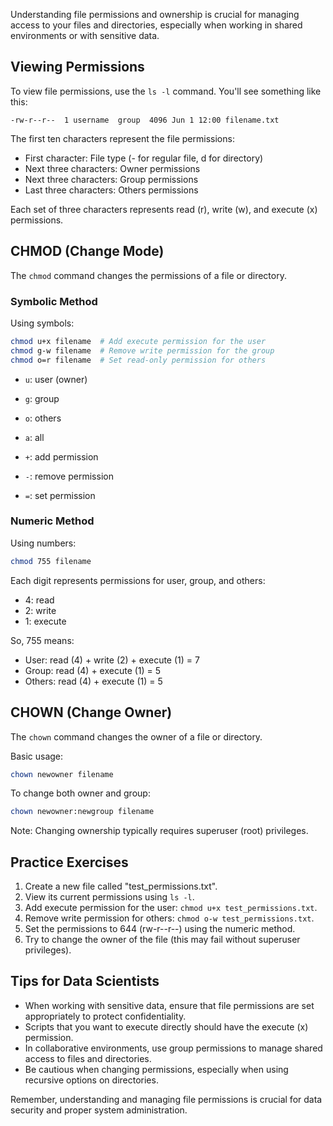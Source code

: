Understanding file permissions and ownership is crucial for managing access to your files and directories, especially when working in shared environments or with sensitive data.

## Viewing Permissions

To view file permissions, use the `ls -l` command. You'll see something like this:

```
-rw-r--r--  1 username  group  4096 Jun 1 12:00 filename.txt
```

The first ten characters represent the file permissions:
- First character: File type (- for regular file, d for directory)
- Next three characters: Owner permissions
- Next three characters: Group permissions
- Last three characters: Others permissions

Each set of three characters represents read (r), write (w), and execute (x) permissions.

## CHMOD (Change Mode)

The `chmod` command changes the permissions of a file or directory.

### Symbolic Method

Using symbols:
```bash
chmod u+x filename  # Add execute permission for the user
chmod g-w filename  # Remove write permission for the group
chmod o=r filename  # Set read-only permission for others
```

- `u`: user (owner)
- `g`: group
- `o`: others
- `a`: all

- `+`: add permission
- `-`: remove permission
- `=`: set permission

### Numeric Method

Using numbers:
```bash
chmod 755 filename
```

Each digit represents permissions for user, group, and others:
- 4: read
- 2: write
- 1: execute

So, 755 means:
- User: read (4) + write (2) + execute (1) = 7
- Group: read (4) + execute (1) = 5
- Others: read (4) + execute (1) = 5

## CHOWN (Change Owner)

The `chown` command changes the owner of a file or directory.

Basic usage:
```bash
chown newowner filename
```

To change both owner and group:
```bash
chown newowner:newgroup filename
```

Note: Changing ownership typically requires superuser (root) privileges.

## Practice Exercises

1. Create a new file called "test_permissions.txt".
2. View its current permissions using `ls -l`.
3. Add execute permission for the user: `chmod u+x test_permissions.txt`.
4. Remove write permission for others: `chmod o-w test_permissions.txt`.
5. Set the permissions to 644 (rw-r--r--) using the numeric method.
6. Try to change the owner of the file (this may fail without superuser privileges).

## Tips for Data Scientists

- When working with sensitive data, ensure that file permissions are set appropriately to protect confidentiality.
- Scripts that you want to execute directly should have the execute (x) permission.
- In collaborative environments, use group permissions to manage shared access to files and directories.
- Be cautious when changing permissions, especially when using recursive options on directories.

Remember, understanding and managing file permissions is crucial for data security and proper system administration.